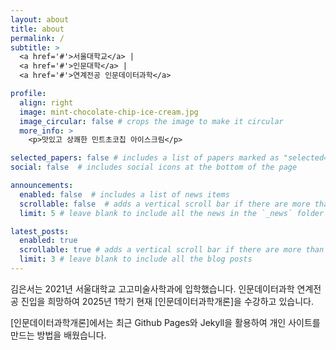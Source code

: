 ```yaml
---
layout: about
title: about
permalink: /
subtitle: >
  <a href='#'>서울대학교</a> |
  <a href='#'>인문대학</a> |
  <a href='#'>연계전공 인문데이터과학</a>

profile:
  align: right
  image: mint-chocolate-chip-ice-cream.jpg
  image_circular: false # crops the image to make it circular
  more_info: >
    <p>맛있고 상쾌한 민트초코칩 아이스크림</p>

selected_papers: false # includes a list of papers marked as "selected={true}"
social: false  # includes social icons at the bottom of the page

announcements:
  enabled: false  # includes a list of news items
  scrollable: false  # adds a vertical scroll bar if there are more than 3 news items
  limit: 5 # leave blank to include all the news in the `_news` folder

latest_posts:
  enabled: true
  scrollable: true # adds a vertical scroll bar if there are more than 3 new posts items
  limit: 3 # leave blank to include all the blog posts
---
```


김은서는 2021년 서울대학교 고고미술사학과에 입학했습니다. 인문데이터과학 연계전공 진입을 희망하여 2025년 1학기 현재 [인문데이터과학개론]을 수강하고 있습니다.


[인문데이터과학개론]에서는 최근 Github Pages와 Jekyll을 활용하여 개인 사이트를 만드는 방법을 배웠습니다.
